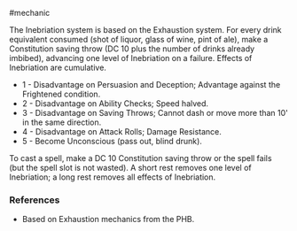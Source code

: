  #mechanic 

The Inebriation system is based on the Exhaustion system. For every drink equivalent consumed (shot of liquor, glass of wine, pint of ale), make a Constitution saving throw (DC 10 plus the number of drinks already imbibed), advancing one level of Inebriation on a failure. Effects of Inebriation are cumulative.

* 1 - Disadvantage on Persuasion and Deception; Advantage against the Frightened condition.
* 2 - Disadvantage on Ability Checks; Speed halved.
* 3 - Disadvantage on Saving Throws; Cannot dash or move more than 10' in the same direction.
* 4 - Disadvantage on Attack Rolls; Damage Resistance.
* 5 - Become Unconscious (pass out, blind drunk).

To cast a spell, make a DC 10 Constitution saving throw or the spell fails (but the spell slot is not wasted). A short rest removes one level of Inebriation; a long rest removes all effects of Inebriation.

### References

* Based on Exhaustion mechanics from the PHB.
